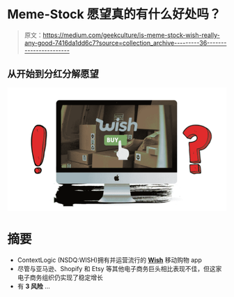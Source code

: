 # Meme-Stock 愿望真的有什么好处吗？

> 原文：<https://medium.com/geekculture/is-meme-stock-wish-really-any-good-7416da1dd6c7?source=collection_archive---------36----------------------->

## 从开始到分红分解愿望

![](img/1c131188aa8d27d54c652cd088941288.png)

# 摘要

*   ContextLogic (NSDQ:WISH)拥有并运营流行的 [**Wish**](http://www.wish.com) 移动购物 app
*   尽管与亚马逊、Shopify 和 Etsy 等其他电子商务巨头相比表现不佳，但这家电子商务组织仍实现了稳定增长
*   有 **3 风险** …